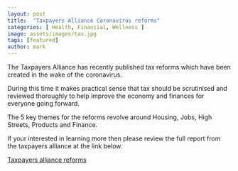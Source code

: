 ```yaml
---
layout: post
title:  "Taxpayers Alliance Coronavirus reforms"
categories: [ Health, Financial, Wellness ]
image: assets/images/tax.jpg
tags: [featured]
author: mark
---
```

The Taxpayers Alliance has recently published tax reforms which have been created in the wake of the coronavirus. 

During this time it makes practical sense that tax should be scrutinised and reviewed thoroughly to help improve the economy and finances for everyone going forward.

The 5 key themes for the reforms revolve around Housing, Jobs, High Streets, Products and Finance.

If your interested in learning more then please review the full report from the taxpayers alliance at the link below.

[Taxpayers alliance reforms](https://www.taxpayersalliance.com/scores_of_red_tape_20_reforms_to_unleash_growth_after_coronavirus)
